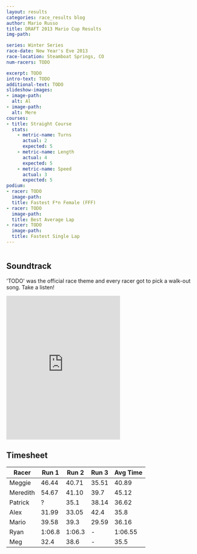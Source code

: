 ```yaml
---
layout: results
categories: race_results blog
author: Mario Russo
title: DRAFT 2013 Mario Cup Results
img-path: 

series: Winter Series
race-date: New Year's Eve 2013
race-location: Steamboat Springs, CO
num-racers: TODO

excerpt: TODO
intro-text: TODO
additional-text: TODO
slideshow-images:
- image-path: 
  alt: Al
- image-path: 
  alt: Mere
courses:
- title: Straight Course
  stats:
    - metric-name: Turns
      actual: 2
      expected: 5
    - metric-name: Length
      actual: 4
      expected: 5
    - metric-name: Speed
      actual: 3
      expected: 5
podium:
- racer: TODO
  image-path: 
  title: Fastest F*n Female (FFF)
- racer: TODO
  image-path: 
  title: Best Average Lap
- racer: TODO
  image-path: 
  title: Fastest Single Lap
---
```

<div class="row">
    <div class="two-thirds column">
        <div class="underline-heading">
            <h2>Soundtrack</h2>
        </div>
        <p>'TODO' was the official race theme and every racer got to pick a
            walk-out song. Take a listen!</p>
        <iframe
            src="https://embed.spotify.com/?uri=spotify:user:dotmr:playlist:4bxkbwTo3nbK9f6WxNztGu"
            width="300" height="380" frameborder="0"
            allowtransparency="true"></iframe>
    </div>
</div>

<div class="row">
    <div class="two-thirds column">
        <div class="underline-heading">
            <h2>Timesheet</h2>
        </div>
        <table
            class="table table-striped table-bordered">
            <thead>
                <tr>
                    <th>Racer</th>
                    <th>Run 1</th>
                    <th>Run 2</th>
                    <th>Run 3</th>
                    <th>Avg Time</th>
                </tr>
            </thead>
            <tbody>
                <tr>
                    <td>Meggie</td>
                    <td>46.44</td>
                    <td>40.71</td>
                    <td>35.51</td>
                    <td>40.89</td>
                </tr>
                <tr>
                    <td>Meredith</td>
                    <td>54.67</td>
                    <td>41.10</td>
                    <td>39.7</td>
                    <td>45.12</td>
                </tr>
                <tr>
                    <td>Patrick</td>
                    <td>?</td>
                    <td>35.1</td>
                    <td>38.14</td>
                    <td>36.62</td>
                </tr>
                <tr>
                    <td>Alex</td>
                    <td>31.99</td>
                    <td>33.05</td>
                    <td>42.4</td>
                    <td>35.8</td>
                </tr>
                <tr>
                    <td>Mario</td>
                    <td>39.58</td>
                    <td>39.3</td>
                    <td>29.59</td>
                    <td>36.16</td>
                </tr>
                <tr>
                    <td>Ryan</td>
                    <td>1:06.8</td>
                    <td>1:06.3</td>
                    <td>-</td>
                    <td>1:06.55</td>
                </tr>
                <tr>
                    <td>Meg</td>
                    <td>32.4</td>
                    <td>38.6</td>
                    <td>-</td>
                    <td>35.5</td>
                </tr>
            </tbody>
        </table>
    </div>
</div>
